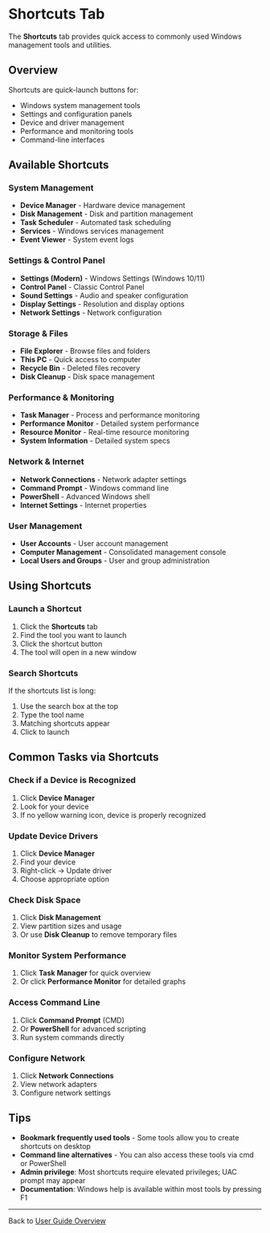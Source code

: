 # Shortcuts Tab

The **Shortcuts** tab provides quick access to commonly used Windows management tools and utilities.

## Overview

Shortcuts are quick-launch buttons for:

- Windows system management tools
- Settings and configuration panels
- Device and driver management
- Performance and monitoring tools
- Command-line interfaces

## Available Shortcuts

### System Management

- **Device Manager** - Hardware device management
- **Disk Management** - Disk and partition management
- **Task Scheduler** - Automated task scheduling
- **Services** - Windows services management
- **Event Viewer** - System event logs

### Settings & Control Panel

- **Settings (Modern)** - Windows Settings (Windows 10/11)
- **Control Panel** - Classic Control Panel
- **Sound Settings** - Audio and speaker configuration
- **Display Settings** - Resolution and display options
- **Network Settings** - Network configuration

### Storage & Files

- **File Explorer** - Browse files and folders
- **This PC** - Quick access to computer
- **Recycle Bin** - Deleted files recovery
- **Disk Cleanup** - Disk space management

### Performance & Monitoring

- **Task Manager** - Process and performance monitoring
- **Performance Monitor** - Detailed system performance
- **Resource Monitor** - Real-time resource monitoring
- **System Information** - Detailed system specs

### Network & Internet

- **Network Connections** - Network adapter settings
- **Command Prompt** - Windows command line
- **PowerShell** - Advanced Windows shell
- **Internet Settings** - Internet properties

### User Management

- **User Accounts** - User account management
- **Computer Management** - Consolidated management console
- **Local Users and Groups** - User and group administration

## Using Shortcuts

### Launch a Shortcut

1. Click the **Shortcuts** tab
2. Find the tool you want to launch
3. Click the shortcut button
4. The tool will open in a new window

### Search Shortcuts

If the shortcuts list is long:

1. Use the search box at the top
2. Type the tool name
3. Matching shortcuts appear
4. Click to launch

## Common Tasks via Shortcuts

### Check if a Device is Recognized

1. Click **Device Manager**
2. Look for your device
3. If no yellow warning icon, device is properly recognized

### Update Device Drivers

1. Click **Device Manager**
2. Find your device
3. Right-click → Update driver
4. Choose appropriate option

### Check Disk Space

1. Click **Disk Management**
2. View partition sizes and usage
3. Or use **Disk Cleanup** to remove temporary files

### Monitor System Performance

1. Click **Task Manager** for quick overview
2. Or click **Performance Monitor** for detailed graphs

### Access Command Line

1. Click **Command Prompt** (CMD)
2. Or **PowerShell** for advanced scripting
3. Run system commands directly

### Configure Network

1. Click **Network Connections**
2. View network adapters
3. Configure network settings

## Tips

- **Bookmark frequently used tools** - Some tools allow you to create shortcuts on desktop
- **Command line alternatives** - You can also access these tools via cmd or PowerShell
- **Admin privilege**: Most shortcuts require elevated privileges; UAC prompt may appear
- **Documentation**: Windows help is available within most tools by pressing F1

---

Back to [User Guide Overview](overview.md)
